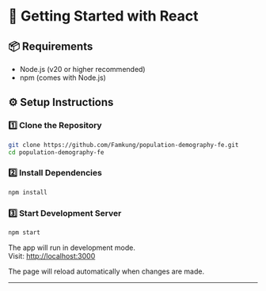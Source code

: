 # 🚀 Getting Started with React

## 📦 Requirements

  - Node.js (v20 or higher recommended)
  - npm (comes with Node.js)

## ⚙️ Setup Instructions

### 1️⃣ Clone the Repository

```bash
git clone https://github.com/Famkung/population-demography-fe.git
cd population-demography-fe
```

### 2️⃣ Install Dependencies

```bash
npm install
```

### 3️⃣ Start Development Server

```bash
npm start
```

The app will run in development mode.  
Visit: [http://localhost:3000](http://localhost:3000)

The page will reload automatically when changes are made.

---

